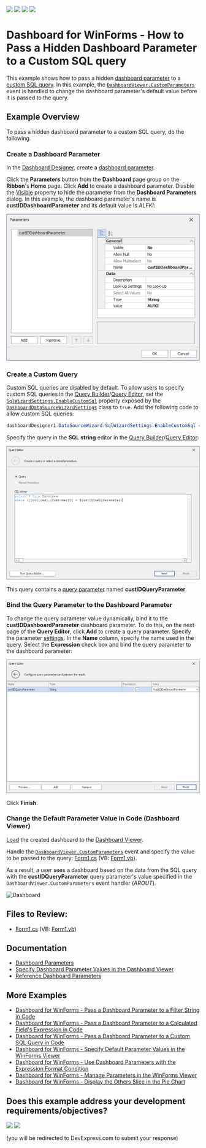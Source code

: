 <!-- default badges list -->
![](https://img.shields.io/endpoint?url=https://codecentral.devexpress.com/api/v1/VersionRange/128581246/24.2.1%2B)
[![](https://img.shields.io/badge/Open_in_DevExpress_Support_Center-FF7200?style=flat-square&logo=DevExpress&logoColor=white)](https://supportcenter.devexpress.com/ticket/details/T338459)
[![](https://img.shields.io/badge/📖_How_to_use_DevExpress_Examples-e9f6fc?style=flat-square)](https://docs.devexpress.com/GeneralInformation/403183)
[![](https://img.shields.io/badge/💬_Leave_Feedback-feecdd?style=flat-square)](#does-this-example-address-your-development-requirementsobjectives)
<!-- default badges end -->
# Dashboard for WinForms - How to Pass a Hidden Dashboard Parameter to a Custom SQL query

This example shows how to pass a hidden [dashboard parameter](https://docs.devexpress.com/Dashboard/16169) to a [custom SQL query](https://docs.devexpress.com/Dashboard/115212). In this example, the [`DashboardViewer.CustomParameters`](https://docs.devexpress.com/Dashboard/DevExpress.DashboardWin.DashboardViewer.CustomParameters) event is handled to change the dashboard parameter's default value before it is passed to the query. 

## Example Overview

To pass a hidden dashboard parameter to a custom SQL query, do the following.

### Create a Dashboard Parameter

In the [Dashboard Designer](https://docs.devexpress.com/Dashboard/117006/), create a [dashboard parameter](https://docs.devexpress.com/Dashboard/16169/). 

Click the **Parameters** button from the **Dashboard** page group on the **Ribbon**'s **Home** page. Click **Add** to create a dashboard parameter. Diasble the [Visible](https://docs.devexpress.com/Dashboard/DevExpress.DashboardCommon.DashboardParameter.Visible) property to hide the parameter from the **Dashboard Parameters** dialog. In this example, the dashboard parameter's name is **custIDDashboardParameter** and its default value is *ALFKI*:

![Dashboard Parameter Settings](images/dashboard-parameter-settings.png)

### Create a Custom Query

Custom SQL queries are disabled by default. To allow users to specify custom SQL queries in the [Query Builder](https://docs.devexpress.com/Dashboard/16152)/[Query Editor](https://docs.devexpress.com/Dashboard/115206), set the [`SqlWizardSettings.EnableCustomSql`](https://docs.devexpress.com/Dashboard/DevExpress.DataAccess.UI.Wizard.SqlWizardSettings.EnableCustomSql) property exposed by the [`DashboardDataSourceWizardSettings`](https://docs.devexpress.com/Dashboard/DevExpress.DashboardWin.DashboardDataSourceWizardSettings) class to `true`. Add the following code to allow custom SQL queries:
 
```csharp
dashboardDesigner1.DataSourceWizard.SqlWizardSettings.EnableCustomSql = true;
```

Specify the query in the **SQL string** editor in the [Query Builder](https://docs.devexpress.com/Dashboard/16152)/[Query Editor](https://docs.devexpress.com/Dashboard/115206):

![Custom SQL Query with a Dashboard Parameter](images/custom-query.png)

This query contains a [query parameter](https://docs.devexpress.com/Dashboard/113947) named **custIDQueryParameter**.


### Bind the Query Parameter to the Dashboard Parameter

To change the query parameter value dynamically, bind it to the **custIDDashboardParameter** dashboard parameter. To do this, on the next page of the **Query Editor**, click **Add** to create a query parameter. Specify the parameter [settings](https://docs.devexpress.com/Dashboard/16169/). In the **Name** column, specify the name used in the query. Select the **Expression** check box and bind the query parameter to the dashboard parameter:

![Query Parameter Settings](images/query-parameter-settings.png)

Click **Finish**.

### Change the Default Parameter Value in Code (Dashboard Viewer)

[Load](https://docs.devexpress.com/Dashboard/16913/) the created dashboard to the [Dashboard Viewer](https://docs.devexpress.com/Dashboard/117122/).

Handle the [`DashboardViewer.CustomParameters`](https://docs.devexpress.com/Dashboard/DevExpress.DashboardWin.DashboardViewer.CustomParameters) event and specify the value to be passed to the query: [Form1.cs](./CS/Dashboard_CustomParameters_Win/Form1.cs) (VB: [Form1.vb](./VB/Dashboard_CustomParameters_Win/Form1.vb)).

As a result, a user sees a dashboard based on the data from the SQL query with the **custIDQueryParameter** query parameter's value specified in the `DashboardViewer.CustomParameters` event handler (*AROUT*).

![Dashboard](images/screenshot.png)

## Files to Review:

* [Form1.cs](./CS/Dashboard_CustomParameters_Win/Form1.cs) (VB: [Form1.vb](./VB/Dashboard_CustomParameters_Win/Form1.vb))

## Documentation

- [Dashboard Parameters](https://docs.devexpress.com/Dashboard/116918)
- [Specify Dashboard Parameter Values in the Dashboard Viewer](https://docs.devexpress.com/Dashboard/17632/winforms-dashboard/winforms-viewer/manage-dashboard-parameters)
- [Reference Dashboard Parameters](https://docs.devexpress.com/Dashboard/16170)

## More Examples

* [Dashboard for WinForms - Pass a Dashboard Parameter to a Filter String in Code](https://github.com/DevExpress-Examples/how-to-pass-a-dashboard-parameter-to-a-filter-string-in-code-e5117)
* [Dashboard for WinForms - Pass a Dashboard Parameter to a Calculated Field's Expression in Code](https://github.com/DevExpress-Examples/how-to-pass-a-dashboard-parameter-to-a-calculated-fields-expression-in-code-e5135)
* [Dashboard for WinForms - Pass a Dashboard Parameter to a Custom SQL Query in Code](https://github.com/DevExpress-Examples/how-to-pass-a-dashboard-parameter-to-a-custom-sql-query-in-code-e5120)
* [Dashboard for WinForms - Specify Default Parameter Values in the WinForms Viewer](https://github.com/DevExpress-Examples/how-to-specify-default-parameter-values-in-the-winforms-viewer-t475858)
* [Dashboard for WinForms - Use Dashboard Parameters with the Expression Format Condition](https://github.com/DevExpress-Examples/how-to-usedashboard-parameters-with-the-expressionformat-condition-t260065)
* [Dashboard for WinForms - Manage Parameters in the WinForms Viewer](https://github.com/DevExpress-Examples/winforms-dashboard-how-to-manage-dashboard-parameters-in-code-t635871)
* [Dashboard for WinForms - Display the Others Slice in the Pie Chart](https://github.com/DevExpress-Examples/how-to-display-pie-chart-others-slice)
<!-- feedback -->
## Does this example address your development requirements/objectives?

[<img src="https://www.devexpress.com/support/examples/i/yes-button.svg"/>](https://www.devexpress.com/support/examples/survey.xml?utm_source=github&utm_campaign=winforms-dashboard-pass-hidden-dashboard-parameters-to-custom-sql-query&~~~was_helpful=yes) [<img src="https://www.devexpress.com/support/examples/i/no-button.svg"/>](https://www.devexpress.com/support/examples/survey.xml?utm_source=github&utm_campaign=winforms-dashboard-pass-hidden-dashboard-parameters-to-custom-sql-query&~~~was_helpful=no)

(you will be redirected to DevExpress.com to submit your response)
<!-- feedback end -->
